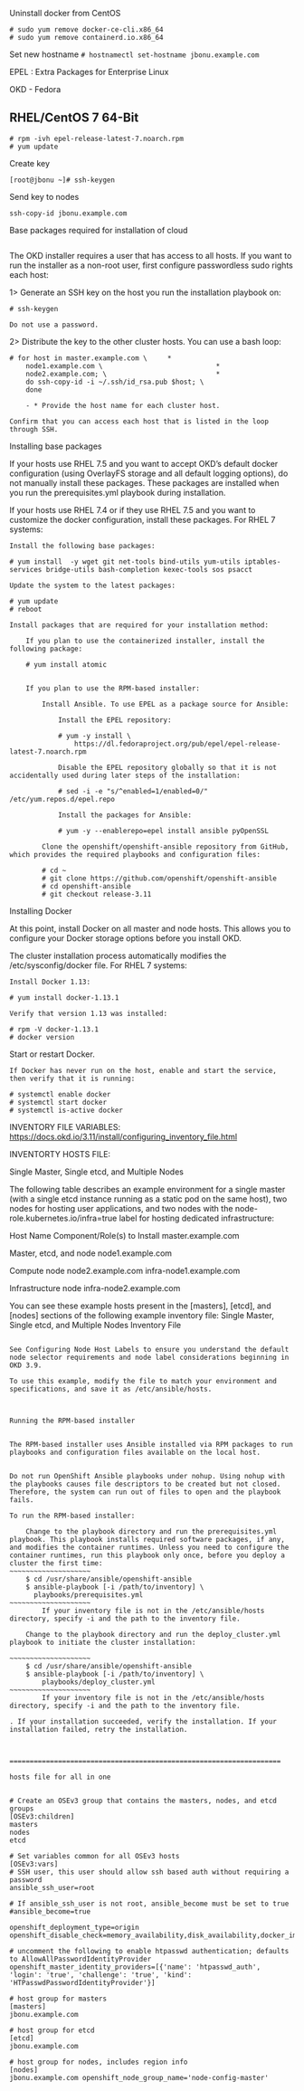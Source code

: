 
Uninstall docker from CentOS
```# yum list installed | grep -i docker
# sudo yum remove docker-ce-cli.x86_64
# sudo yum remove containerd.io.x86_64
```

Set new hostname
`# hostnamectl set-hostname jbonu.example.com`

EPEL : Extra Packages for Enterprise Linux

OKD - Fedora

## RHEL/CentOS 7 64-Bit ##
```# wget http://dl.fedoraproject.org/pub/epel/epel-release-latest-7.noarch.rpm
# rpm -ivh epel-release-latest-7.noarch.rpm
# yum update
```

Create key

`[root@jbonu ~]# ssh-keygen`

Send key to nodes

`ssh-copy-id jbonu.example.com`


Base packages required for installation of cloud

```yum install -y wget git net-tools bind-utils yum-utils iptables-services bridge-utils bash-completion kexec-utils sos psacct
```

The OKD installer requires a user that has access to all hosts. If you want to run the installer as a non-root user, first configure passwordless sudo rights each host:

1>    Generate an SSH key on the host you run the installation playbook on:

    # ssh-keygen

    Do not use a password.

	

 2>   Distribute the key to the other cluster hosts. You can use a bash loop:

    # for host in master.example.com \     * 
        node1.example.com \                            *
        node2.example.com; \                           *
        do ssh-copy-id -i ~/.ssh/id_rsa.pub $host; \
        done

    	- * Provide the host name for each cluster host.

    Confirm that you can access each host that is listed in the loop through SSH.



Installing base packages
	

If your hosts use RHEL 7.5 and you want to accept OKD’s default docker configuration (using OverlayFS storage and all default logging options), do not manually install these packages. These packages are installed when you run the prerequisites.yml playbook during installation.

If your hosts use RHEL 7.4 or if they use RHEL 7.5 and you want to customize the docker configuration, install these packages.
For RHEL 7 systems:

    Install the following base packages:

    # yum install  -y wget git net-tools bind-utils yum-utils iptables-services bridge-utils bash-completion kexec-tools sos psacct

    Update the system to the latest packages:

    # yum update
    # reboot

    Install packages that are required for your installation method:

        If you plan to use the containerized installer, install the following package:

        # yum install atomic


        If you plan to use the RPM-based installer:

            Install Ansible. To use EPEL as a package source for Ansible:

                Install the EPEL repository:

                # yum -y install \
                    https://dl.fedoraproject.org/pub/epel/epel-release-latest-7.noarch.rpm

                Disable the EPEL repository globally so that it is not accidentally used during later steps of the installation:

                # sed -i -e "s/^enabled=1/enabled=0/" /etc/yum.repos.d/epel.repo

                Install the packages for Ansible:

                # yum -y --enablerepo=epel install ansible pyOpenSSL

            Clone the openshift/openshift-ansible repository from GitHub, which provides the required playbooks and configuration files:

            # cd ~
            # git clone https://github.com/openshift/openshift-ansible
            # cd openshift-ansible
            # git checkout release-3.11



Installing Docker

At this point, install Docker on all master and node hosts. This allows you to configure your Docker storage options before you install OKD.
	

The cluster installation process automatically modifies the /etc/sysconfig/docker file.
For RHEL 7 systems:

    Install Docker 1.13:

    # yum install docker-1.13.1

    Verify that version 1.13 was installed:

    # rpm -V docker-1.13.1
    # docker version

Start or restart Docker.

    If Docker has never run on the host, enable and start the service, then verify that it is running:

    # systemctl enable docker
    # systemctl start docker
    # systemctl is-active docker



INVENTORY FILE VARIABLES: 
       https://docs.okd.io/3.11/install/configuring_inventory_file.html



INVENTORTY HOSTS FILE:


Single Master, Single etcd, and Multiple Nodes

The following table describes an example environment for a single master (with a single etcd instance running as a static pod on the same host), two nodes for hosting user applications, and two nodes with the node-role.kubernetes.io/infra=true label for hosting dedicated infrastructure:

Host Name 	Component/Role(s) to Install
	master.example.com

Master, etcd, and node
	node1.example.com
	
Compute node
	node2.example.com
	infra-node1.example.com
	
Infrastructure node
	infra-node2.example.com

You can see these example hosts present in the [masters], [etcd], and [nodes] sections of the following example inventory file:
Single Master, Single etcd, and Multiple Nodes Inventory File


~~~~~~~~~~~~~~~~~~~~~~~~~~~~~~~~~~~~~~~~~~~~~~~~~~~~~~~~~~~~~~~~~~~~~~~~~~~~~~~~~~~~~~~~~~~~~~~~~~~~~~~~~~~~~~~~~~~~~~~~~~~`

See Configuring Node Host Labels to ensure you understand the default node selector requirements and node label considerations beginning in OKD 3.9.

To use this example, modify the file to match your environment and specifications, and save it as /etc/ansible/hosts.



Running the RPM-based installer


The RPM-based installer uses Ansible installed via RPM packages to run playbooks and configuration files available on the local host.
	

Do not run OpenShift Ansible playbooks under nohup. Using nohup with the playbooks causes file descriptors to be created but not closed. Therefore, the system can run out of files to open and the playbook fails.

To run the RPM-based installer:

    Change to the playbook directory and run the prerequisites.yml playbook. This playbook installs required software packages, if any, and modifies the container runtimes. Unless you need to configure the container runtimes, run this playbook only once, before you deploy a cluster the first time:
~~~~~~~~~~~~~~~~~~~~
    $ cd /usr/share/ansible/openshift-ansible
    $ ansible-playbook [-i /path/to/inventory] \ 
      playbooks/prerequisites.yml
~~~~~~~~~~~~~~~~~~~~
    	If your inventory file is not in the /etc/ansible/hosts directory, specify -i and the path to the inventory file.

    Change to the playbook directory and run the deploy_cluster.yml playbook to initiate the cluster installation:

~~~~~~~~~~~~~~~~~~~~
    $ cd /usr/share/ansible/openshift-ansible
    $ ansible-playbook [-i /path/to/inventory] \
        playbooks/deploy_cluster.yml
~~~~~~~~~~~~~~~~~~~~
    	If your inventory file is not in the /etc/ansible/hosts directory, specify -i and the path to the inventory file.

. If your installation succeeded, verify the installation. If your installation failed, retry the installation.



===================================================================

hosts file for all in one


# Create an OSEv3 group that contains the masters, nodes, and etcd groups
[OSEv3:children]
masters
nodes
etcd

# Set variables common for all OSEv3 hosts
[OSEv3:vars]
# SSH user, this user should allow ssh based auth without requiring a password
ansible_ssh_user=root

# If ansible_ssh_user is not root, ansible_become must be set to true
#ansible_become=true

openshift_deployment_type=origin
openshift_disable_check=memory_availability,disk_availability,docker_image_availability,package_availability

# uncomment the following to enable htpasswd authentication; defaults to AllowAllPasswordIdentityProvider
openshift_master_identity_providers=[{'name': 'htpasswd_auth', 'login': 'true', 'challenge': 'true', 'kind': 'HTPasswdPasswordIdentityProvider'}]

# host group for masters
[masters]
jbonu.example.com

# host group for etcd
[etcd]
jbonu.example.com

# host group for nodes, includes region info
[nodes]
jbonu.example.com openshift_node_group_name='node-config-master'










